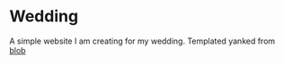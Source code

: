 # Wedding

A simple website I am creating for my wedding. Templated yanked from [blob](https://www.tooplate.com/view/2117-infinite-loop)

